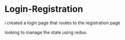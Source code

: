 # Login-Registration

i created a login page that routes to the registration page

looking to manage the state using redux.
